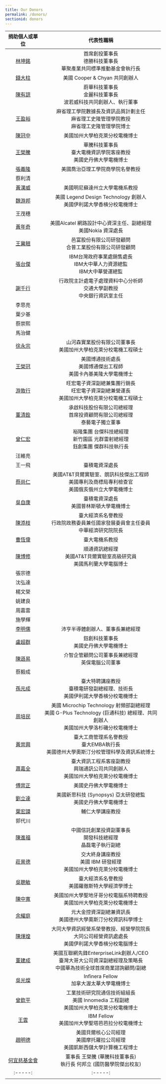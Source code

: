 ```yaml
---
title: Our Donors
permalink: /donors/
sectionid: donors
---
```


| 捐助個人或單位 | 代表性職稱 |
|:-----:|:-----:|
| [林坤銘](/classmates/林坤銘/) | 首席創投董事長<br />德勝科技董事長<br />華聚產業共同標準推動基金會執行長 |
| [錢大柱](/classmates/錢大柱/) | 美國 Cooper & Chyan 共同創辦人 |
| [陳有諒](/classmates/陳有諒/) | 蔚華科技董事長<br />金麗科技董事長<br />波若威科技共同創辦人、執行董事 |
| [王盈裕](/classmates/王盈裕/) | 麻省理工學院數據長及資訊品質計劃主任<br>麻省理工史隆管理學院教授<br>麻省理工史隆管理學院博士 |
| [陳冠中](/classmates/陳冠中/) | 美國加州大學柏克萊分校電機博士 |
| [王榮騰](/classmates/王榮騰/) | 華騰科技董事長<br>臺大電機資訊學院客座教授<br>美國史丹佛大學電機博士 |
| [張義隆](/classmates/張義隆/) | 美國喬治亞理工學院商學院名譽教授 |
| 蔡利清 | |
| [黃漢威](/classmates/黃漢威/) | 美國明尼蘇達州立大學電機系教授 |
| [魏游邦](/classmates/魏游邦/) | 美國 Legend Design Technology 創辦人<br>美國伊利諾大學香檳分校電機博士 |
| 王茂穗 | |
| [黃年奇](/classmates/黃年奇/) | 美國Alcatel 網路設計中心資深主任、副總經理<br />美國Nokia 資深處長 |
| [王冀翹](/classmates/王冀翹/) | 邑富股份有限公司研發顧問<br />合普工業股份有限公司研發顧問 |
| [張台傑](/classmates/張台傑/) | IBM台灣政府事業處銷售處長<br />IBM大中華人力資源總監<br />IBM大中華營運總監 |
| [謝千行](/classmates/謝千行/) | 行政院主計處電子處理資料中心分析師<br>交通大學副教授<br>中央銀行資訊室主任 |
| 李思亮 | |
| 葉少基 | |
| 蔡崇熙 | |
| 馬治健 | |
| [徐永宗](/classmates/徐永宗/) | 山河森實業股份有限公司董事長<br />美國加州大學柏克萊分校電機工程碩士 |
| [王榮冠](/classmates/王榮冠/) | 美國博通技術處長<br />美國博通傑出工程師<br />美國卡內基美隆大學電機博士 |
| [游敦行](/classmates/游敦行/) | 旺宏電子資深副總兼集團行銷長<br>旺宏電子資深副總兼營運長<br>美國加州大學柏克萊分校電機工程碩士 |
| [董清銓](/classmates/董清銓/) | 承啟科技股份有限公司總經理<br />首席投資顧問有限公司總經理<br />泰藝電子獨立董事 |
| [曾仁宏](/classmates/曾仁宏/) | 裕隆集團 台傑科技總經理<br />新竹園區 光群雷射總經理<br />鈺創集團 傑群科技執行長 |
| 汪維亮 | |
| 王一飛 | 臺積電資深處長 |
| [蔡尚仁](/classmates/蔡尚仁/) | 美國AT&T貝爾實驗室、朗訊科技傑出工程師<br />美國專利及商標局專利檢查官<br />美國俄亥俄州立大學電機博士 |
| [吳自康](/classmates/吳自康/) | 臺積電資深處長<br>美國普林斯頓大學電機博士 |
| [陳添枝](/classmates/陳添枝/) | 臺大經濟系名譽教授<br>行政院政務委員兼任國家發展委員會主任委員<br>中華經濟研究院院長 |
| [曹恆偉](/classmates/曹恆偉) | 臺大電機系教授 |
| [陳博修](/classmates/陳博修) | 順通資訊總經理<br>美國AT&T貝爾實驗室高級研究員<br>美國馬利蘭大學電腦博士 |
| 張宗德 | |
| 沈弘達 | |
| 楊文榮 | |
| 姚建良 | |
| 周嘉雲 | |
| 施學輝 | |
| [李明儒](/classmates/李明儒/) | 沛亨半導體創辦人、董事長兼總經理 |
| [盧超群](/classmates/盧超群/) | 鈺創科技董事長<br>美國史丹佛大學電機博士 |
| [陳遜易](/classmates/陳遜易/) | 介智企管顧問公司董事長兼總經理<br />英保電腦公司董事 |
| 蔡毅成 | |
| [孫元成](/classmates/孫元成/) | 臺大特聘講座教授<br>臺積電研發副總經理、技術長<br>美國伊利諾大學香檳分校電機博士 |
| [周培民](/classmates/周培民/) | 美國 Microchip Technology  射頻部副總經理<br />美國 G-Plus Technology (巨通科技) 總經理、共同創辦人<br />美國加州大學洛杉磯分校電機博士 |
| [黃崇興](/classmates/黃崇興/) | 臺大工商管理系名譽教授<br>臺大EMBA執行長<br>美國德州大學奧斯汀分校管理科學及資訊系統博士 |
| [蕭嘉全](/classmates/蕭嘉全/) | 臺大資訊工程系客座副教授<br />興瑞通訊公司共同創辦人<br />美國加州大學柏克萊分校電機博士 |
| [傅崇正](/classmates/傅崇正/) | 美國史丹佛大學電機博士 |
| [劉立達](/classmates/劉立達/) | 美國新思科技 (Synopsys) 亞太研發總監<br>美國史丹佛大學電機博士 |
| [葉宏謨](/classmates/葉宏謨/) | 輔仁大學講座教授 |
| 郭代川 | |
| [陳進福](/classmates/陳進福/) | 中國信託創業投資副董事長<br />開發科技總經理<br />晶磊電子執行副總 |
| [莊景德](/classmates/莊景德/) | 交大終身講座教授<br>美國 IBM 研發經理<br>美國加州大學柏克萊分校電機博士 |
| [吳聰敏](/classmates/吳聰敏/) | 臺大經濟系名譽教授<br>美國羅徹斯特大學經濟學博士 |
| [陳中寬](/classmates/陳中寬/) | 美國加州大學聖地牙哥分校電腦系特聘教授<br>美國加州大學柏克萊分校電機博士 |
| [余耀庭](/classmates/余耀庭/) | 元大金控資深副總兼資訊長<br>美國德州大學奧斯汀分校資訊科學博士 |
| [陳煇煌](/classmates/陳煇煌/) | 大同大學資訊經營系榮譽教授、經營學院院長<br>大同公司經營資訊處處長<br>美國伊利諾大學香檳分校電腦博士 |
| [董建成](/classmates/董建成/) | 美國互聯網先鋒EnterpriseLink創辦人/CEO<br />臺灣大哥大公司資深副總經理及策略長<br />中國華為技術全球首席商業諮詢顧問/副總 |
| [吳光燦](/classmates/吳光燦/) | Infinera Fellow<br />加拿大渥太華大學電機博士 |
| [曾欽平](/classmates/曾欽平/) | 工業技術研究院通信技術組組長<br />美國 Innomedia 工程副總<br />美國加州大學柏克萊分校電機博士 |
| [王雲](/classmates/王雲/) | IBM Fellow<br />美國加州大學聖塔芭芭拉分校電機博士 |
| [趙明德](/classmates/趙明德/) | 美國貝爾核心公司經理<br />美國摩托羅拉公司經理<br />美國凱斯西儲大學計算機工程博士 |
| [何宜慈基金會](https://irvingthofoundation.github.io/) | 董事長 王榮騰 (華騰科技董事長)<br />執行長 何邦立 (國防醫學院傑出校友) |
|:-----:|:-----:|
| | |
